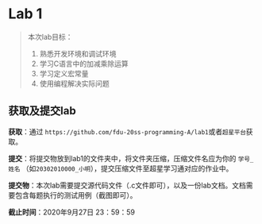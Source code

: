 # Lab 1

> 本次lab目标：
>
> 1. 熟悉开发环境和调试环境
> 2. 学习C语言中的加减乘除运算
> 3. 学习定义宏常量
> 4. 使用编程解决实际问题

## 获取及提交lab

**获取**：通过 `https://github.com/fdu-20ss-programming-A/lab1`或者`超星平台`获取。

**提交**：将提交物放到lab1的文件夹中，将文件夹压缩，压缩文件名应为你的 `学号_姓名` （如`20302010000_小明`），提交压缩文件至超星学习通对应的作业中。

**提交物**：本次lab需要提交源代码文件（.c文件即可），以及一份lab文档。文档需要包含每题执行的测试用例（截图即可）。

**截止时间**：2020年9月27日 23：59：59
